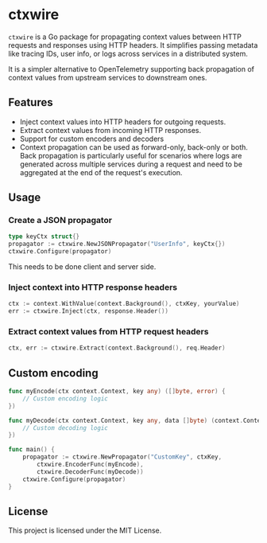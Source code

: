 # ctxwire

`ctxwire` is a Go package for propagating context values between HTTP requests and responses using HTTP headers. It simplifies passing metadata like tracing IDs, user info, or logs across services in a distributed system.

It is a simpler alternative to OpenTelemetry supporting back propagation of context values from upstream services to downstream ones.

## Features

- Inject context values into HTTP headers for outgoing requests.
- Extract context values from incoming HTTP responses.
- Support for custom encoders and decoders
- Context propagation can be used as forward-only, back-only or both. Back propagation is particularly useful for scenarios where logs are generated across multiple services during a request and need to be aggregated at the end of the request's execution.

## Usage

### Create a JSON propagator

```go
type keyCtx struct{}
propagator := ctxwire.NewJSONPropagator("UserInfo", keyCtx{})
ctxwire.Configure(propagator)
```

This needs to be done client and server side.

### Inject context into HTTP response headers

```go
ctx := context.WithValue(context.Background(), ctxKey, yourValue)
err := ctxwire.Inject(ctx, response.Header())
```

### Extract context values from HTTP request headers

```go
ctx, err := ctxwire.Extract(context.Background(), req.Header)
```

## Custom encoding

```go
func myEncode(ctx context.Context, key any) ([]byte, error) {
    // Custom encoding logic
})

func myDecode(ctx context.Context, key any, data []byte) (context.Context, error) {
    // Custom decoding logic
})

func main() {
    propagator := ctxwire.NewPropagator("CustomKey", ctxKey,
        ctxwire.EncoderFunc(myEncode),
        ctxwire.DecoderFunc(myDecode))
    ctxwire.Configure(propagator)
}
```

## License

This project is licensed under the MIT License.

